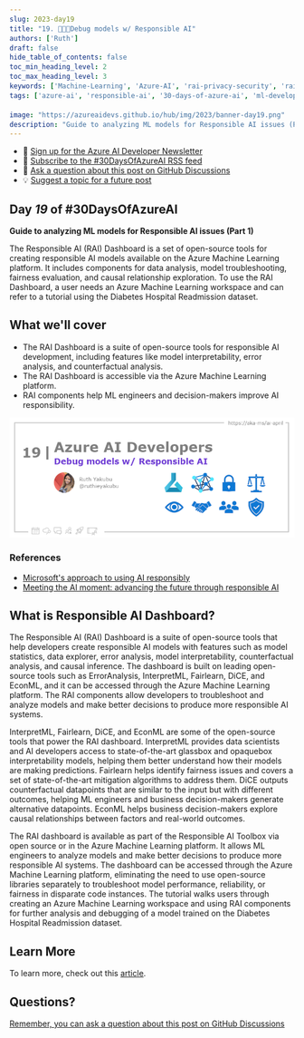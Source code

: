 ```yaml
---
slug: 2023-day19
title: "19. 🧑🏽‍🔬Debug models w/ Responsible AI"
authors: ['Ruth']
draft: false
hide_table_of_contents: false
toc_min_heading_level: 2
toc_max_heading_level: 3
keywords: ['Machine-Learning', 'Azure-AI', 'rai-privacy-security', 'rai-fairness', 'rai-transparency', 'rai-accountable', 'rai-inclusion', 'rai-reliable']
tags: ['azure-ai', 'responsible-ai', '30-days-of-azure-ai', 'ml-developers', 'app-developers', 'machine-learning-debugging-tools', 'responsible-ai-tools']

image: "https://azureaidevs.github.io/hub/img/2023/banner-day19.png"
description: "Guide to analyzing ML models for Responsible AI issues (Part 1) https://azureaidevs.github.io/hub/blog/2023-day19 #30DaysOfAzureAI #AzureAiDevs #AI #AIEthics"
---
```


<head>

  <!-- <meta name="twitter:url" content="https://azureaidevs.github.io/hub/blog/2023-day19" />
  <meta name="twitter:title" content="Debug models w/ Responsible AI" />
  <meta name="twitter:description" content="Guide to analyzing ML models for Responsible AI issues (Part 1) https://azureaidevs.github.io/hub/blog/2023-day19 #30DaysOfAzureAI #AzureAiDevs #AI #AIEthics" />
  <meta name="twitter:image" content="https://azureaidevs.github.io/hub/img/2023/banner-day19.png" />
  <meta name="twitter:card" content="summary_large_image" />

   -->

  <meta property="og:url" content="https://azureaidevs.github.io/hub/blog/2023-day19" />
  <meta property="og:title" content="Debug models w/ Responsible AI" />
  <meta property="og:description" content="Guide to analyzing ML models for Responsible AI issues (Part 1) https://azureaidevs.github.io/hub/blog/2023-day19 #30DaysOfAzureAI #AzureAiDevs #AI #AIEthics" />
  <meta property="og:image" content="https://azureaidevs.github.io/hub/img/2023/banner-day19.png" />
  <meta property="og:type" content="article" />
  <meta property="og:site_name" content="Azure AI Developer" />


  <link rel="canonical" href="https://techcommunity.microsoft.com/t5/ai-machine-learning-blog/getting-started-with-azure-machine-learning-responsible-ai/ba-p/3746948"  />

</head>

- 📧 [Sign up for the Azure AI Developer Newsletter](https://aka.ms/azure-ai-dev-newsletter)
- 📰 [Subscribe to the #30DaysOfAzureAI RSS feed](https://azureaidevs.github.io/hub/blog/rss.xml)
- 📌 [Ask a question about this post on GitHub Discussions](https://github.com/AzureAiDevs/hub/discussions/categories/19-debug-models-w/-responsible-ai)
- 💡 [Suggest a topic for a future post](https://github.com/AzureAiDevs/hub/discussions/categories/call-for-content)

## Day _19_ of #30DaysOfAzureAI

<!-- README
The following description is also used for the tweet. So it should be action oriented and grab attention 
If you update the description, please update the description: in the frontmatter as well.
-->

**Guide to analyzing ML models for Responsible AI issues (Part 1)**

<!-- README
The following is the intro to the post. It should be a short teaser for the post.
-->

The Responsible AI (RAI) Dashboard is a set of open-source tools for creating responsible AI models available on the Azure Machine Learning platform. It includes components for data analysis, model troubleshooting, fairness evaluation, and causal relationship exploration. To use the RAI Dashboard, a user needs an Azure Machine Learning workspace and can refer to a tutorial using the Diabetes Hospital Readmission dataset.

## What we'll cover

<!-- README
The following list is the main points of the post. There should be 3-4 main points.
 -->


- The RAI Dashboard is a suite of open-source tools for responsible AI development, including features like model interpretability, error analysis, and counterfactual analysis.
- The RAI Dashboard is accessible via the Azure Machine Learning platform.
- RAI components help ML engineers and decision-makers improve AI responsibility.

<!-- 
- Main point 1
- Main point 2
- Main point 3 
- Main point 4
-->

![Image banner for day 19](./../../../static/img/2023/banner-day19.png)

<!-- README
Add or update a list relevant references here. These could be links to other blog posts, Microsoft Learn Module, videos, or other resources.
-->


### References

- [Microsoft's approach to using AI responsibly](https://news.microsoft.com/source/features/ai/microsoft-approach-to-ai/#using-ai-responsibly?WT.mc_id=aiml-89446-dglover)
- [Meeting the AI moment: advancing the future through responsible AI](https://blogs.microsoft.com/on-the-issues/2023/02/02/responsible-ai-chatgpt-artificial-intelligence?WT.mc_id=aiml-89446-dglover)


<!-- README
The following is the body of the post. It should be an overview of the post that you are referencing.
See the Learn More section, if you supplied a canonical link, then will be displayed here.
-->


## What is Responsible AI Dashboard?

The Responsible AI (RAI) Dashboard is a suite of open-source tools that help developers create responsible AI models with features such as model statistics, data explorer, error analysis, model interpretability, counterfactual analysis, and causal inference. The dashboard is built on leading open-source tools such as ErrorAnalysis, InterpretML, Fairlearn, DiCE, and EconML, and it can be accessed through the Azure Machine Learning platform. The RAI components allow developers to troubleshoot and analyze models and make better decisions to produce more responsible AI systems.

InterpretML, Fairlearn, DiCE, and EconML are some of the open-source tools that power the RAI dashboard. InterpretML provides data scientists and AI developers access to state-of-the-art glassbox and opaquebox interpretability models, helping them better understand how their models are making predictions. Fairlearn helps identify fairness issues and covers a set of state-of-the-art mitigation algorithms to address them. DiCE outputs counterfactual datapoints that are similar to the input but with different outcomes, helping ML engineers and business decision-makers generate alternative datapoints. EconML helps business decision-makers explore causal relationships between factors and real-world outcomes.

The RAI dashboard is available as part of the Responsible AI Toolbox via open source or in the Azure Machine Learning platform. It allows ML engineers to analyze models and make better decisions to produce more responsible AI systems. The dashboard can be accessed through the Azure Machine Learning platform, eliminating the need to use open-source libraries separately to troubleshoot model performance, reliability, or fairness in disparate code instances. The tutorial walks users through creating an Azure Machine Learning workspace and using RAI components for further analysis and debugging of a model trained on the Diabetes Hospital Readmission dataset.

## Learn More

To learn more, check out this [article](https://techcommunity.microsoft.com/t5/ai-machine-learning-blog/getting-started-with-azure-machine-learning-responsible-ai/ba-p/3746948).


## Questions?

[Remember, you can ask a question about this post on GitHub Discussions](https://github.com/AzureAiDevs/Discussions/discussions/categories/19-debug-models-w/-responsible-ai)